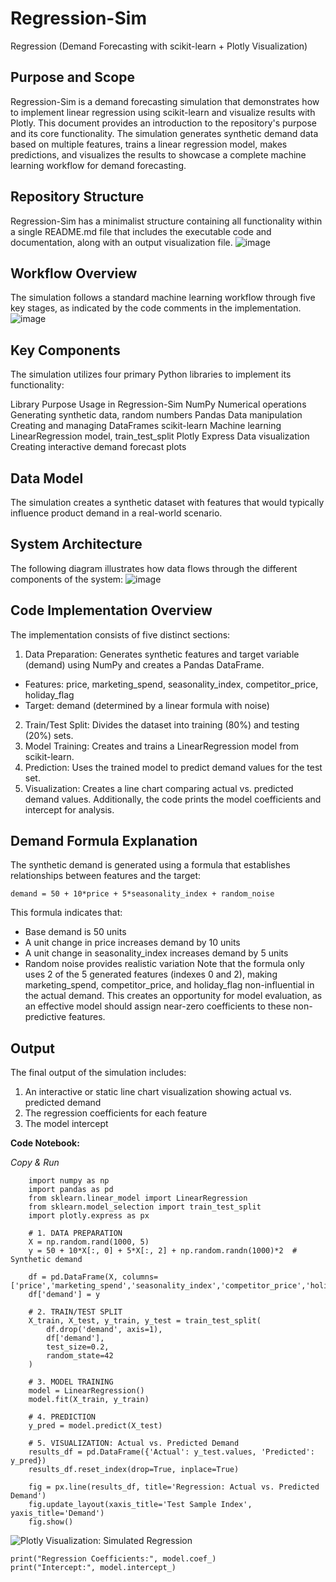 # Regression-Sim
Regression (Demand Forecasting with scikit-learn + Plotly Visualization)

## Purpose and Scope
Regression-Sim is a demand forecasting simulation that demonstrates how to implement linear regression using scikit-learn and visualize results with Plotly. This document provides an introduction to the repository's purpose and its core functionality. 
The simulation generates synthetic demand data based on multiple features, trains a linear regression model, makes predictions, and visualizes the results to showcase a complete machine learning workflow for demand forecasting.

## Repository Structure
Regression-Sim has a minimalist structure containing all functionality within a single README.md file that includes the executable code and documentation, along with an output visualization file.
![image](RS.png)

## Workflow Overview
The simulation follows a standard machine learning workflow through five key stages, as indicated by the code comments in the implementation.
![image](WO.png)
## Key Components
The simulation utilizes four primary Python libraries to implement its functionality:

Library	            Purpose	                Usage in Regression-Sim
NumPy	            Numerical operations	Generating synthetic data, random numbers
Pandas	            Data manipulation	    Creating and managing DataFrames
scikit-learn	    Machine learning	    LinearRegression model, train_test_split
Plotly Express	    Data visualization	    Creating interactive demand forecast plots

## Data Model
The simulation creates a synthetic dataset with features that would typically influence product demand in a real-world scenario.

## System Architecture
The following diagram illustrates how data flows through the different components of the system:
![image](SA.png)

## Code Implementation Overview
The implementation consists of five distinct sections:

1. Data Preparation: Generates synthetic features and target variable (demand) using NumPy and creates a Pandas DataFrame.
- Features: price, marketing_spend, seasonality_index, competitor_price, holiday_flag
- Target: demand (determined by a linear formula with noise)
2. Train/Test Split: Divides the dataset into training (80%) and testing (20%) sets.
3. Model Training: Creates and trains a LinearRegression model from scikit-learn.
4. Prediction: Uses the trained model to predict demand values for the test set.
5. Visualization: Creates a line chart comparing actual vs. predicted demand values.
Additionally, the code prints the model coefficients and intercept for analysis.

## Demand Formula Explanation
The synthetic demand is generated using a formula that establishes relationships between features and the target:
```
demand = 50 + 10*price + 5*seasonality_index + random_noise
```
This formula indicates that:
- Base demand is 50 units
- A unit change in price increases demand by 10 units
- A unit change in seasonality_index increases demand by 5 units
- Random noise provides realistic variation
Note that the formula only uses 2 of the 5 generated features (indexes 0 and 2), making marketing_spend, competitor_price, and holiday_flag non-influential in the actual demand. This creates an opportunity for model evaluation, as an effective model should assign near-zero coefficients to these non-predictive features.

## Output
The final output of the simulation includes:
1. An interactive or static line chart visualization showing actual vs. predicted demand
2. The regression coefficients for each feature
3. The model intercept

**Code Notebook:** 

_Copy & Run_
```
    import numpy as np
    import pandas as pd
    from sklearn.linear_model import LinearRegression
    from sklearn.model_selection import train_test_split
    import plotly.express as px
    
    # 1. DATA PREPARATION
    X = np.random.rand(1000, 5)
    y = 50 + 10*X[:, 0] + 5*X[:, 2] + np.random.randn(1000)*2  # Synthetic demand
    
    df = pd.DataFrame(X, columns=['price','marketing_spend','seasonality_index','competitor_price','holiday_flag'])
    df['demand'] = y
    
    # 2. TRAIN/TEST SPLIT
    X_train, X_test, y_train, y_test = train_test_split(
        df.drop('demand', axis=1),
        df['demand'],
        test_size=0.2,
        random_state=42
    )
    
    # 3. MODEL TRAINING
    model = LinearRegression()
    model.fit(X_train, y_train)
    
    # 4. PREDICTION
    y_pred = model.predict(X_test)
    
    # 5. VISUALIZATION: Actual vs. Predicted Demand
    results_df = pd.DataFrame({'Actual': y_test.values, 'Predicted': y_pred})
    results_df.reset_index(drop=True, inplace=True)
    
    fig = px.line(results_df, title='Regression: Actual vs. Predicted Demand')
    fig.update_layout(xaxis_title='Test Sample Index', yaxis_title='Demand')
    fig.show()
```
![Plotly Visualization: Simulated Regression](REGRESSION.png)
    
    print("Regression Coefficients:", model.coef_)
    print("Intercept:", model.intercept_)
